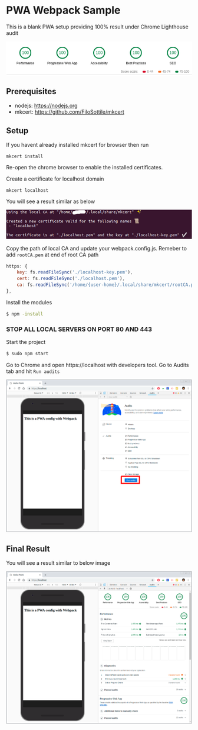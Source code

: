 # PWA Webpack Sample
This is a blank PWA setup providing 100% result under Chrome Lighthouse audit

<center><img alt="PWA lighthouse best results" src="screenshots/pwa-results.png"></center>

## Prerequisites

- nodejs: https://nodejs.org
- mkcert: https://github.com/FiloSottile/mkcert

## Setup
If you havent already installed mkcert for browser then run
```
mkcert install
```

Re-open the chrome browser to enable the installed certificates.

Create a certificate for localhost domain

```
mkcert localhost
```

You will see a result similar as below

<center><img alt="Intall Certificate results" src="screenshots/certificate-install.png"></center>

Copy the path of local CA and update your webpack.config.js. Remeber to add `rootCA.pem` at end of root CA path
```js
https: {
    key: fs.readFileSync('./localhost-key.pem'),
    cert: fs.readFileSync('./localhost.pem'),
    ca: fs.readFileSync('/home/{user-home}/.local/share/mkcert/rootCA.pem')
},
```

Install the modules
```sh
$ npm -install
```

### STOP ALL LOCAL SERVERS ON PORT 80 AND 443

Start the project
```sh
$ sudo npm start
```
Go to Chrome and open https://localhost with developers tool. Go to Audits tab and hit `Run audits`

<center><img alt="PWA audit Init" src="screenshots/pwa-audit-init.png"></center>

## Final Result

You will see a result similar to below image

<center><img alt="PWA audit Result" src="screenshots/pwa-audit-result.png"></center>
